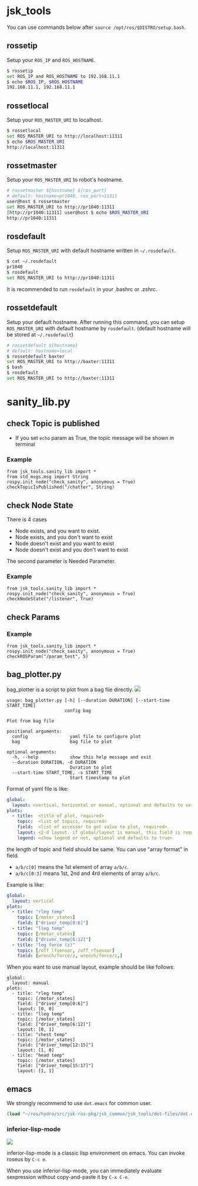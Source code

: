 jsk_tools
=========

You can use commands below after `source /opt/ros/$DISTRO/setup.bash`.

rossetip
--------
Setup your `ROS_IP` and `ROS_HOSTNAME`.

```sh
$ rossetip
set ROS_IP and ROS_HOSTNAME to 192.168.11.1
$ echo $ROS_IP, $ROS_HOSTNAME
192.168.11.1, 192.168.11.1
```


rossetlocal
-----------
Setup your `ROS_MASTER_URI` to localhost.

```sh
$ rossetlocal
set ROS_MASTER_URI to http://localhost:11311
$ echo $ROS_MASTER_URI
http://localhost:11311
```


rossetmaster
------------
Setup your `ROS_MASTER_URI` to robot's hostname.

```sh
# rossetmaster ${hostname} ${ros_port}
# default: hostname=pr1040, ros_port=11311
user@host $ rossetmaster
set ROS_MASTER_URI to http://pr1040:11311
[http://pr1040:11311] user@host $ echo $ROS_MASTER_URI
http://pr1040:11311
```


rosdefault
----------
Setup `ROS_MASTER_URI` with default hostname written in `~/.rosdefault`.

```sh
$ cat ~/.rosdefault
pr1040
$ rosdefault
set ROS_MASTER_URI to http://pr1040:11311
```

It is recommended to run `rosdefault` in your .bashrc or .zshrc.


rossetdefault
-------------
Setup your default hostname.
After running this command, you can setup `ROS_MASTER_URI` with default hostname by `rosdefault`.
(default hostname will be stored at `~/.rosdefault`)

```sh
# rossetdefault ${hostname}
# default: hostname=local
$ rossetdefault baxter
set ROS_MASTER_URI to http://baxter:11311
$ bash
$ rosdefault
set ROS_MASTER_URI to http://baxter:11311
```


# sanity_lib.py
## check Topic is published

- If you set `echo` param as True, the topic message will be shown in terminal

### Example
```
from jsk_tools.sanity_lib import *
from std_msgs.msg import String
rospy.init_node("check_sanity", anonymous = True)
checkTopicIsPublished("/chatter", String)
```
## check Node State
There is 4 cases
- Node exists, and you want to exist.
- Node exists, and you don't want to exist
- Node doesn't exist and you want to exist
- Node doesn't exist and you don't want to exist

The second parameter is Needed Parameter.
### Example
```
from jsk_tools.sanity_lib import *
rospy.init_node("check_sanity", anonymous = True)
checkNodeState("/listener", True)
```
## check Params
### Example
```
from jsk_tools.sanity_lib import *
rospy.init_node("check_sanity", anonymous = True)
checkROSParam("/param_test", 5)
```

bag_plotter.py
--------------
bag_plotter is a script to plot from a bag file directly.
![](images/bag_plotter.png)

```
usage: bag_plotter.py [-h] [--duration DURATION] [--start-time START_TIME]
                      config bag

Plot from bag file

positional arguments:
  config                yaml file to configure plot
  bag                   bag file to plot

optional arguments:
  -h, --help            show this help message and exit
  --duration DURATION, -d DURATION
                        Duration to plot
  --start-time START_TIME, -s START_TIME
                        Start timestamp to plot
```

Format of yaml file is like:
```yaml
global:
  layout: <vertical, horizontal or manual, optional and defaults to vertical>
plots:
  - title:  <title of plot, required>
    topic:  <list of topics, required>
    field:  <list of accessor to get value to plot, required>
    layout: <2-d layout. if global/layout is manual, this field is required>
    legend: <show legend or not, optional and defaults to true>
```

the length of topic and field should be same.
You can use "array format" in field.

* `a/b/c[0]` means the 1st element of array `a/b/c`.
* `a/b/c[0:3]` means 1st, 2nd and 4rd elements of array `a/b/c`.

Example is like:
```yaml
global:
  layout: vertical
plots:
  - title: "rleg temp"
    topic: [/motor_states]
    field: ["driver_temp[0:6]"]
  - title: "lleg temp"
    topic: [/motor_states]
    field: ["driver_temp[6:12]"]
  - title: "leg force (z)"
    topic: [/off_lfsensor, /off_rfsensor]
    field: [wrench/force/z, wrench/force/z,]
```

When you want to use manual layout, example should be like follows:
```
global:
  layout: manual
plots:
  - title: "rleg temp"
    topic: [/motor_states]
    field: ["driver_temp[0:6]"]
    layout: [0, 0]
  - title: "lleg temp"
    topic: [/motor_states]
    field: ["driver_temp[6:12]"]
    layout: [0, 1]
  - title: "chest temp"
    topic: [/motor_states]
    field: ["driver_temp[12:15]"]
    layout: [1, 0]
  - title: "head temp"
    topic: [/motor_states]
    field: ["driver_temp[15:17]"]
    layout: [1, 1]
```

emacs
-----
We strongly recommend to use `dot.emacs` for common user.

```lisp
(load "~/ros/hydro/src/jsk-ros-pkg/jsk_common/jsk_tools/dot-files/dot.emacs")
```


### inferior-lisp-mode
![](images/inferior-lisp.gif)

inferior-lisp-mode is a classic lisp environment on emacs.
You can invoke roseus by `C-c e`.

When you use inferior-lisp-mode, you can immediately evaluate sexpression
without copy-and-paste it by `C-x C-e`.
